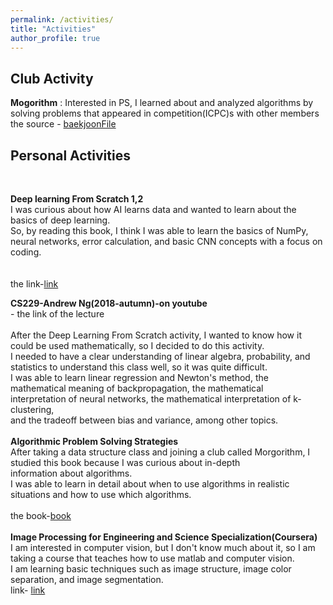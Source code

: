 ```yaml
---
permalink: /activities/
title: "Activities"
author_profile: true
---
```


<h2>Club Activity</h2> 

**Mogorithm** : Interested in PS, I learned about and analyzed algorithms by solving problems that appeared in competition(ICPC)s with other members
<br>
the source - [baekjoonFile](https://github.com/jushcooly/baekjoonFile)
<br>


<h2> Personal Activities</h2>
<br>

**Deep learning From Scratch 1,2**
<br>
I was curious about how AI learns data and wanted to learn about the basics of deep learning.<br> So, by reading this book, I think I was able to learn the basics of NumPy, neural networks, error calculation, and basic CNN concepts with a focus on coding.<br><br><br>
the link-[link](https://github.com/kchcoo/WegraLee-deep-learning-from-scratch)


**CS229-Andrew Ng(2018-autumn)-on youtube**
<br>
<a href="https://www.youtube.com/watch?v=jGwO_UgTS7I&list=PLoROMvodv4rMiGQp3WXShtMGgzqpfVfbU" target="_blank">
  <i class="fab fa-youtube" aria-hidden="true"></i>
</a>  - the link of the lecture
<br><br>
After the Deep Learning From Scratch activity, I wanted to know how it could be used mathematically, so I decided to do this activity.<br>
I needed to have a clear understanding of linear algebra, probability, and statistics to understand this class well, so it was quite difficult.<br>
I was able to learn linear regression and Newton's method, the mathematical meaning of backpropagation, the mathematical <br>interpretation of neural networks, the mathematical interpretation of k-clustering,<br>
and the tradeoff between bias and variance, among other topics.
<br><br>
**Algorithmic Problem Solving Strategies**
<br>
After taking a data structure class and joining a club called Morgorithm, I studied this book because I was curious about in-depth<br>  information about algorithms.<br>
I was able to learn in detail about when to use algorithms in realistic situations and how to use which algorithms.
<br><br>
the book-[book](https://book.algospot.com)
<br><br>
**Image Processing for Engineering and Science Specialization(Coursera)**
<br>
I am interested in computer vision, but I don't know much about it, so I am taking a course that teaches how to use matlab and computer vision.<br>
I am learning basic techniques such as image structure, image color separation, and image segmentation.<br>
link- [link](https://www.coursera.org/specializations/image-processing)


